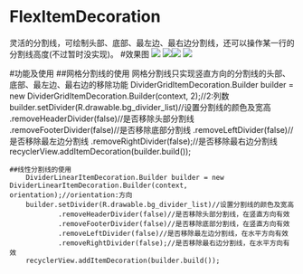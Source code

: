 # FlexItemDecoration
灵活的分割线，可绘制头部、底部、最左边、最右边分割线，还可以操作某一行的分割线高度(不过暂时没实现)。
#效果图
![](https://github.com/ckrgithub/FlexItemDecoration/blob/master/screenshot/Screenshot_1.png)	![](https://github.com/ckrgithub/FlexItemDecoration/blob/master/screenshot/Screenshot_2.png)![](https://github.com/ckrgithub/FlexItemDecoration/blob/master/screenshot/Screenshot_3.png)	![](https://github.com/ckrgithub/FlexItemDecoration/blob/master/screenshot/Screenshot_4.png)

#功能及使用
	##网格分割线的使用
		网格分割线只实现竖直方向的分割线的头部、底部、最左边、最右边的移除功能
		DividerGridItemDecoration.Builder builder = new DividerGridItemDecoration.Builder(context, 2);//2:列数
        builder.setDivider(R.drawable.bg_divider_list)//设置分割线的颜色及宽高
                .removeHeaderDivider(false)//是否移除头部分割线
                .removeFooterDivider(false)//是否移除底部分割线
                .removeLeftDivider(false)//是否移除最左边分割线
                .removeRightDivider(false);//是否移除最右边分割线
        recyclerView.addItemDecoration(builder.build());

	##线性分割线的使用
		DividerLinearItemDecoration.Builder builder = new DividerLinearItemDecoration.Builder(context, orientation);//orientation:方向
        builder.setDivider(R.drawable.bg_divider_list)//设置分割线的颜色及宽高
                .removeHeaderDivider(false)//是否移除头部分割线，在竖直方向有效
                .removeFooterDivider(false)//是否移除底部分割线，在竖直方向有效
                .removeLeftDivider(false)//是否移除最左边分割线，在水平方向有效
                .removeRightDivider(false);//是否移除最右边分割线，在水平方向有效
        recyclerView.addItemDecoration(builder.build());
